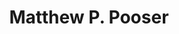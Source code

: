 ---
title: Matthew P. Pooser
role: CDC (MS in CS, 2021)
organizations:
  - name: CDC
superuser: false
user_groups:
  - Alumni
---